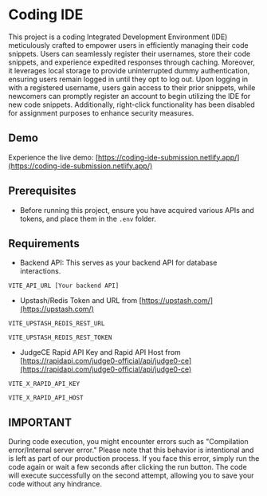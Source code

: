# Coding IDE

This project is a coding Integrated Development Environment (IDE) meticulously crafted to empower users in efficiently managing their code snippets. Users can seamlessly register their usernames, store their code snippets, and experience expedited responses through caching. Moreover, it leverages local storage to provide uninterrupted dummy authentication, ensuring users remain logged in until they opt to log out. Upon logging in with a registered username, users gain access to their prior snippets, while newcomers can promptly register an account to begin utilizing the IDE for new code snippets. Additionally, right-click functionality has been disabled for assignment purposes to enhance security measures.

## Demo

Experience the live demo: [https://coding-ide-submission.netlify.app/](https://coding-ide-submission.netlify.app/)


## Prerequisites

* Before running this project, ensure you have acquired various APIs and tokens, and place them in the `.env` folder.

## Requirements

* Backend API: This serves as your backend API for database interactions.
```
VITE_API_URL [Your backend API]
```
* Upstash/Redis Token and URL from [https://upstash.com/](https://upstash.com/)
```
VITE_UPSTASH_REDIS_REST_URL
```
```
VITE_UPSTASH_REDIS_REST_TOKEN
```

* JudgeCE Rapid API Key and Rapid API Host from [https://rapidapi.com/judge0-official/api/judge0-ce](https://rapidapi.com/judge0-official/api/judge0-ce)

```
VITE_X_RAPID_API_KEY
```
```
VITE_X_RAPID_API_HOST
```


## IMPORTANT

During code execution, you might encounter errors such as "Compilation error/Internal server error." Please note that this behavior is intentional and is left as part of our production process. If you face this error, simply run the code again or wait a few seconds after clicking the run button. The code will execute successfully on the second attempt, allowing you to save your code without any hindrance.